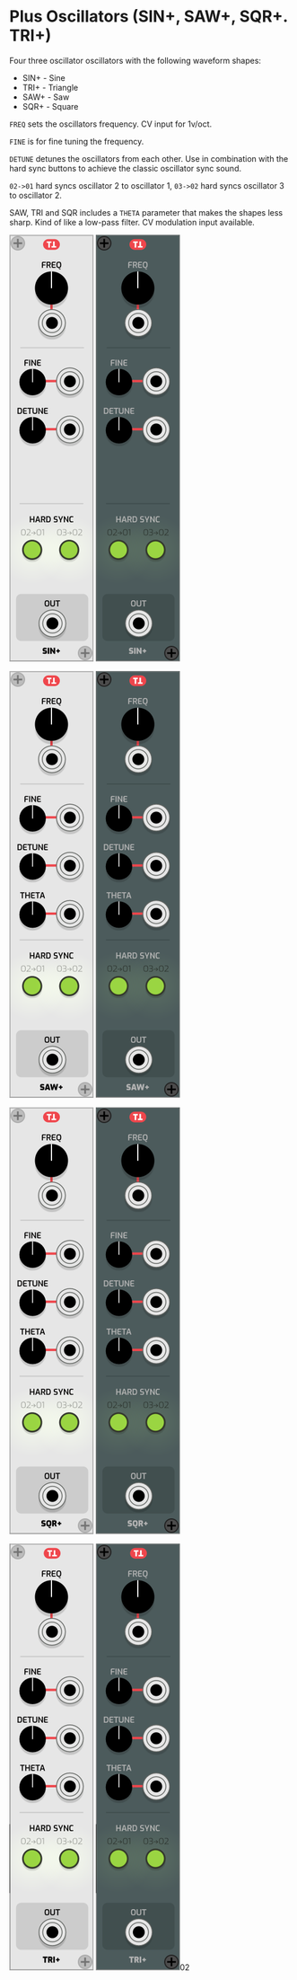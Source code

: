 # Plus Oscillators (SIN+, SAW+, SQR+. TRI+)

Four three oscillator oscillators with the following waveform shapes:

* SIN+ - Sine
* TRI+ - Triangle
* SAW+ - Saw
* SQR+ - Square

`FREQ` sets the oscillators frequency. CV input for 1v/oct.

`FINE` is for fine tuning the frequency.

`DETUNE` detunes the oscillators from each other. Use in combination with the hard sync buttons to achieve the classic oscillator sync sound.

`02->01` hard syncs oscillator 2 to oscillator 1, `03->02` hard syncs oscillator 3 to oscillator 2.

SAW, TRI and SQR includes a `THETA` parameter that makes the shapes less sharp. Kind of like a low-pass filter. CV modulation input available.

![Default theme](https://github.com/thomassidor/tinytricks/blob/master/module-screenshots/default/TTSINPLUS.png?raw=true)
![River bed theme](https://github.com/thomassidor/tinytricks/blob/master/module-screenshots/river-bed/TTSINPLUS.png?raw=true)

![Default theme](https://github.com/thomassidor/tinytricks/blob/master/module-screenshots/default/TTSAWPLUS.png?raw=true)
![River bed theme](https://github.com/thomassidor/tinytricks/blob/master/module-screenshots/river-bed/TTSAWPLUS.png?raw=true)

![Default theme](https://github.com/thomassidor/tinytricks/blob/master/module-screenshots/default/TTSQRPLUS.png?raw=true)
![River bed theme](https://github.com/thomassidor/tinytricks/blob/master/module-screenshots/river-bed/TTSQRPLUS.png?raw=true)

![Default theme](https://github.com/thomassidor/tinytricks/blob/master/module-screenshots/default/TTTRIPLUS.png?raw=true)
![River bed theme](https://github.com/thomassidor/tinytricks/blob/master/module-screenshots/river-bed/TTTRIPLUS.png?raw=true)02
